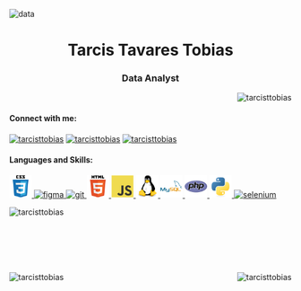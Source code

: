 ![data](https://github.com/tarcisttobias/portfolio/assets/images/data.gif) 


<h1 align="center">Tarcis Tavares Tobias</h1>
<h3 align="center">Data Analyst</h3>

<p align="right"> 
<img src="https://komarev.com/ghpvc/?username=tarcisttobias&label=Profile%20views&color=0e75b6&style=flat" alt="tarcisttobias" /></p>



<h4 align="left">Connect with me:</h4>
<p align="left">
<a href="https://linkedin.com/in/tarcisttobias" target="blank"><img align="center" src="https://raw.githubusercontent.com/rahuldkjain/github-profile-readme-generator/master/src/images/icons/Social/linked-in-alt.svg" alt="tarcisttobias" height="30" width="40" /></a>
<a href="https://twitter.com/tarcisttobias" target="blank"><img align="center" src="https://raw.githubusercontent.com/rahuldkjain/github-profile-readme-generator/master/src/images/icons/Social/twitter.svg" alt="tarcisttobias" height="30" width="40" /></a>
<a href="https://instagram.com/tarcisttobias" target="blank"><img align="center" src="https://raw.githubusercontent.com/rahuldkjain/github-profile-readme-generator/master/src/images/icons/Social/instagram.svg" alt="tarcisttobias" height="30" width="40" /></a>
</p>

<h4 align="left">Languages and Skills:</h4>
<p align="left"> <a href="https://www.w3schools.com/css/" target="_blank" rel="noreferrer"> <img src="https://raw.githubusercontent.com/devicons/devicon/master/icons/css3/css3-original-wordmark.svg" alt="css3" width="40" height="40"/> </a> <a href="https://www.figma.com/" target="_blank" rel="noreferrer"> <img src="https://www.vectorlogo.zone/logos/figma/figma-icon.svg" alt="figma" width="40" height="40"/> </a> <a href="https://git-scm.com/" target="_blank" rel="noreferrer"> <img src="https://www.vectorlogo.zone/logos/git-scm/git-scm-icon.svg" alt="git" width="40" height="40"/> </a> <a href="https://www.w3.org/html/" target="_blank" rel="noreferrer"> <img src="https://raw.githubusercontent.com/devicons/devicon/master/icons/html5/html5-original-wordmark.svg" alt="html5" width="40" height="40"/> </a> <a href="https://developer.mozilla.org/en-US/docs/Web/JavaScript" target="_blank" rel="noreferrer"> <img src="https://raw.githubusercontent.com/devicons/devicon/master/icons/javascript/javascript-original.svg" alt="javascript" width="40" height="40"/> </a> <a href="https://www.linux.org/" target="_blank" rel="noreferrer"> <img src="https://raw.githubusercontent.com/devicons/devicon/master/icons/linux/linux-original.svg" alt="linux" width="40" height="40"/> </a> <a href="https://www.mysql.com/" target="_blank" rel="noreferrer"> <img src="https://raw.githubusercontent.com/devicons/devicon/master/icons/mysql/mysql-original-wordmark.svg" alt="mysql" width="40" height="40"/> </a> <a href="https://www.php.net" target="_blank" rel="noreferrer"> <img src="https://raw.githubusercontent.com/devicons/devicon/master/icons/php/php-original.svg" alt="php" width="40" height="40"/> </a> <a href="https://www.python.org" target="_blank" rel="noreferrer"> <img src="https://raw.githubusercontent.com/devicons/devicon/master/icons/python/python-original.svg" alt="python" width="40" height="40"/> </a> <a href="https://www.selenium.dev" target="_blank" rel="noreferrer"> <img src="https://raw.githubusercontent.com/detain/svg-logos/780f25886640cef088af994181646db2f6b1a3f8/svg/selenium-logo.svg" alt="selenium" width="40" height="40"/> </a></p>

<p><img align="left" src="https://github-readme-stats.vercel.app/api/top-langs?username=tarcisttobias&show_icons=true&locale=en&layout=compact&theme=dracula" alt="tarcisttobias" /></p>

<br><br><br><br><br><br>

<p><img align="left" src="https://github-readme-stats.vercel.app/api?username=tarcisttobias&show_icons=true&locale=en&theme=dracula" alt="tarcisttobias" />

<img align="right" src="https://github-readme-streak-stats.herokuapp.com/?user=tarcisttobias&theme=dracula" alt="tarcisttobias" /></p>

